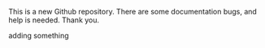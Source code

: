 This is a new Github repository. There are some documentation bugs, and help is needed. Thank you.

adding something

